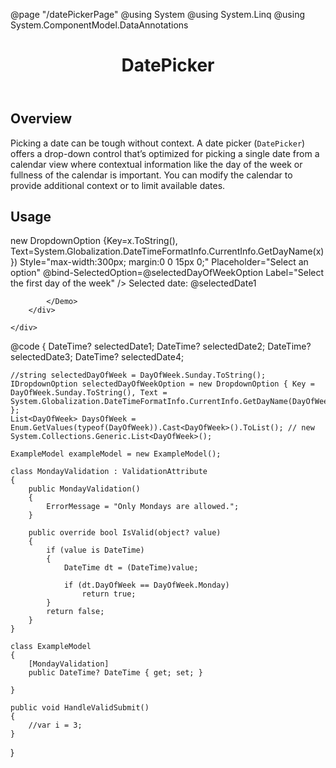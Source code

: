 ﻿@page "/datePickerPage"
@using System
@using System.Linq
@using System.ComponentModel.DataAnnotations

<header class="root">
    <h1 class="title">DatePicker</h1>
</header>
<div class="section" style="transition-delay: 0s;">
    <div id="overview" tabindex="-1">
        <h2 class="subHeading hiddenContent">Overview</h2>
    </div>
    <div class="content">
        <div class="ms-Markdown">
            <p>
                Picking a date can be tough without context. A date picker (<code>DatePicker</code>) offers a drop-down control that’s optimized for picking a single date from a calendar view where contextual information like the day of the week or fullness of the calendar is important. You can modify the calendar to provide additional context or to limit available dates.
            </p>
        </div>
    </div>
</div>
<div class="section" style="transition-delay: 0s;">
    <div id="overview" tabindex="-1">
        <h2 class="subHeading">Usage</h2>
    </div>
    <div>
        <div class="subSection">
            <Demo Header="Basic DatePicker" Key="1" MetadataPath="DatePickerPage">
                <Dropdown ItemsSource=@DaysOfWeek.Select(x=>new DropdownOption {Key=x.ToString(), Text=System.Globalization.DateTimeFormatInfo.CurrentInfo.GetDayName(x) })
                          Style="max-width:300px; margin:0 0 15px 0;"
                          Placeholder="Select an option"
                          @bind-SelectedOption=@selectedDayOfWeekOption
                          Label="Select the first day of the week" />
                <DatePicker AllowTextInput="false"
                            Style="max-width:300px; margin:0 0 15px 0;"
                            @bind-Value="selectedDate1"
                            Placeholder="Select a date..."
                            FirstDayOfWeek=@((DayOfWeek)Enum.Parse(typeof(DayOfWeek), selectedDayOfWeekOption?.Key!))
                            InitialPickerDate=@(DateTime.Parse("24-11-1971"))/>
                Selected date: @selectedDate1

            </Demo>
        </div>

    </div>
</div>
@code {
    DateTime? selectedDate1;
    DateTime? selectedDate2;
    DateTime? selectedDate3;
    DateTime? selectedDate4;


    //string selectedDayOfWeek = DayOfWeek.Sunday.ToString();
    IDropdownOption selectedDayOfWeekOption = new DropdownOption { Key = DayOfWeek.Sunday.ToString(), Text = System.Globalization.DateTimeFormatInfo.CurrentInfo.GetDayName(DayOfWeek.Sunday) };
    List<DayOfWeek> DaysOfWeek = Enum.GetValues(typeof(DayOfWeek)).Cast<DayOfWeek>().ToList(); // new System.Collections.Generic.List<DayOfWeek>();

    ExampleModel exampleModel = new ExampleModel();

    class MondayValidation : ValidationAttribute
    {
        public MondayValidation()
        {
            ErrorMessage = "Only Mondays are allowed.";
        }

        public override bool IsValid(object? value)
        {
            if (value is DateTime)
            {
                DateTime dt = (DateTime)value;

                if (dt.DayOfWeek == DayOfWeek.Monday)
                    return true;
            }
            return false;
        }
    }

    class ExampleModel
    {
        [MondayValidation]
        public DateTime? DateTime { get; set; }

    }

    public void HandleValidSubmit()
    {
        //var i = 3;
    }
}

